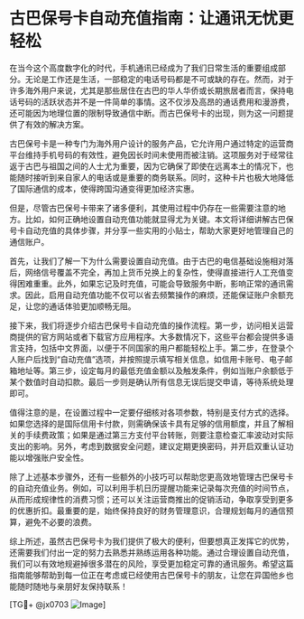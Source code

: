 # 古巴保号卡自动充值指南：让通讯无忧更轻松

在当今这个高度数字化的时代，手机通讯已经成为了我们日常生活的重要组成部分。无论是工作还是生活，一部稳定的电话号码都是不可或缺的存在。然而，对于许多海外用户来说，尤其是那些居住在古巴的华人华侨或长期旅居者而言，保持电话号码的活跃状态并不是一件简单的事情。这不仅涉及高昂的通话费用和漫游费，还可能因为地理位置的限制导致通信中断。而古巴保号卡的出现，则为这一问题提供了有效的解决方案。

古巴保号卡是一种专门为海外用户设计的服务产品，它允许用户通过特定的运营商平台维持手机号码的有效性，避免因长时间未使用而被注销。这项服务对于经常往返于古巴与祖国之间的人士尤为重要，因为它确保了即使在远离本土的情况下，也能随时接听到来自家人的电话或是重要的商务联系。同时，这种卡片也极大地降低了国际通信的成本，使得跨国沟通变得更加经济实惠。

但是，尽管古巴保号卡带来了诸多便利，其使用过程中仍存在一些需要注意的地方。比如，如何正确地设置自动充值功能就显得尤为关键。本文将详细讲解古巴保号卡自动充值的具体步骤，并分享一些实用的小贴士，帮助大家更好地管理自己的通信账户。

首先，让我们了解一下为什么需要设置自动充值。由于古巴的电信基础设施相对落后，网络信号覆盖不完全，再加上货币兑换上的复杂性，使得直接进行人工充值变得困难重重。此外，如果忘记及时充值，可能会导致服务中断，影响正常的通讯需求。因此，启用自动充值功能不仅可以省去频繁操作的麻烦，还能保证账户余额充足，让您的通话体验更加顺畅无阻。

接下来，我们将逐步介绍古巴保号卡自动充值的操作流程。第一步，访问相关运营商提供的官方网站或者下载官方应用程序。大多数情况下，这些平台都会提供多语言支持，包括中文界面，以便于不同国家的用户都能轻松上手。第二步，在登录个人账户后找到“自动充值”选项，并按照提示填写相关信息，如信用卡账号、电子邮箱地址等。第三步，设定每月的最低充值金额以及触发条件，例如当账户余额低于某个数值时自动扣款。最后一步则是确认所有信息无误后提交申请，等待系统处理即可。

值得注意的是，在设置过程中一定要仔细核对各项参数，特别是支付方式的选择。如果您选择的是国际信用卡付款，则需确保该卡具有足够的信用额度，并且了解相关的手续费政策；如果是通过第三方支付平台转账，则要注意检查汇率波动对实际支出的影响。另外，考虑到数据安全问题，建议定期更换密码，并开启双重认证功能以增强账户安全性。

除了上述基本步骤外，还有一些额外的小技巧可以帮助您更高效地管理古巴保号卡的自动充值业务。例如，可以利用手机日历提醒功能来记录每次充值的时间节点，从而形成规律性的消费习惯；还可以关注运营商推出的促销活动，争取享受到更多的优惠折扣。最重要的是，始终保持良好的财务管理意识，合理规划每月的通信预算，避免不必要的浪费。

综上所述，虽然古巴保号卡为我们提供了极大的便利，但要想真正发挥它的优势，还需要我们付出一定的努力去熟悉并熟练运用各种功能。通过合理设置自动充值，我们可以有效地规避掉很多潜在的风险，享受更加稳定可靠的通讯服务。希望这篇指南能够帮助到每一位正在考虑或已经使用古巴保号卡的朋友，让您在异国他乡也能随时随地与亲朋好友保持联系！

[TG💪+ @jx0703 ![Image](https://github.com/user-attachments/assets/dbca1d08-cadb-493c-b0ec-ad6f7a83f270)]